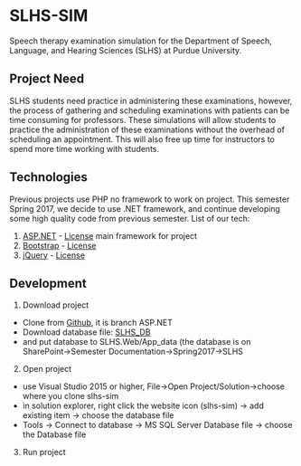 # SLHS-SIM




Speech therapy examination simulation for the Department of Speech, Language, and Hearing Sciences (SLHS) at Purdue University.


## Project Need

SLHS students need practice in administering these examinations, however, the process of gathering and scheduling examinations with patients can be time consuming for professors. These simulations will allow students to practice the administration of these examinations without the overhead of scheduling an appointment. This will also free up time for instructors to spend more time working with students.


## Technologies

Previous projects use PHP no framework to work on project.
This semester Spring 2017, we decide to use .NET framework, and continue developing some high quality code from previous semester.
List of our tech:

 1. [ASP.NET](https://www.asp.net/) - [License](https://aspnet.codeplex.com/license) main framework for project
 2. [Bootstrap](http://getbootstrap.com/) - [License](https://github.com/twbs/bootstrap/blob/master/LICENSE)
 3. [jQuery](http://jquery.com/) - [License](https://jquery.org/license/)

 
## Development 
 
 1. Download project
 - Clone from [Github](https://github.com/purdue-epics-wise/slhs-sim), it is branch ASP.NET
 - Download database file: [SLHS_DB](https://sharepoint.ecn.purdue.edu/epics/teams/wise/Semester%20Documentation/Spring%202017/SLHS/SLHS_DB.mdf) 
 - and put database to SLHS.Web/App_data (the database is on SharePoint->Semester Documentation->Spring2017->SLHS
 2. Open project
 - use Visual Studio 2015 or higher, File->Open Project/Solution->choose where you clone slhs-sim
 - in solution explorer, right click the website icon (slhs-sim) -> add existing item -> choose the database file
 -  Tools -> Connect to database -> MS SQL Server Database file -> choose the Database file
 3. Run project


